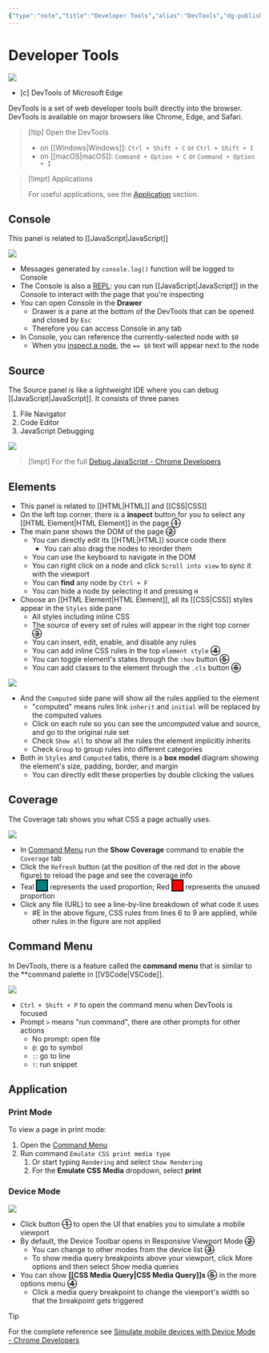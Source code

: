 ```yaml
---
{"type":"note","title":"Developer Tools","alias":"DevTools","dg-publish":true,"created":"2021-08-29T13:53:12","modified":"2022-11-17T18:25:34","sup":["[[Computer Science\\|Computer Science]]"],"related":["[[CSS\\|CSS]]","[[JavaScript\\|JavaScript]]","[[HTML\\|HTML]]","[[Front-End, Back-End, and Full Stack\\|Front-End, Back-End, and Full Stack]]"],"state":"done","permalink":"/developer-tools/","dgPassFrontmatter":true,"updated":"2022-11-17T18:25:34"}
---
```



# Developer Tools

![](https://raw.githubusercontent.com/zcysxy/Figurebed/master/img/20210829135902.png)
- [c] DevTools of Microsoft Edge

DevTools is a set of web developer tools built directly into the browser.
DevTools is available on major browsers like Chrome, Edge, and Safari.

> [!tip] Open the DevTools
>
> - on [[Windows\|Windows]]: `Ctrl + Shift + C` or `Ctrl + Shift + I`
> - on [[macOS\|macOS]]:  `Command + Option + C` or `Command + Option + I`

> [!impt] Applications
>
> For useful applications, see the [Application](#application) section.

## Console

This panel is related to [[JavaScript\|JavaScript]]

![](https://raw.githubusercontent.com/zcysxy/Figurebed/master/img/20210830120118.png)

* Messages generated by `console.log()` function will be logged to Console
* The Console is also a [REPL](https://en.wikipedia.org/wiki/Read%E2%80%93eval%E2%80%93print_loop): you can run [[JavaScript\|JavaScript]] in the Console to interact with the page that you're inspecting
* You can open Console in the **Drawer**
    * Drawer is a pane at the bottom of the DevTools that can be opened and closed by `Esc`
    * Therefore you can access Console in any tab
* In Console, you can reference the currently-selected node with `$0`
    * When you [inspect a node](#elements), the `== $0` text will appear next to the node

## Source

The Source panel is like a lightweight IDE where you can debug [[JavaScript\|JavaScript]]. It consists of three panes

1. File Navigator
2. Code Editor
3. JavaScript Debugging

![](https://raw.githubusercontent.com/zcysxy/Figurebed/master/img/20210830150818.png)

> [!impt]
> For the full [Debug JavaScript - Chrome Developers](https://developer.chrome.com/docs/devtools/javascript/)

## Elements

* This panel is related to [[HTML\|HTML]] and [[CSS\|CSS]]
* On the left top corner, there is a **inspect** button for you to select any [[HTML Element\|HTML Element]] in the page **~~①~~**
* The main pane shows the DOM of the page **~~②~~**
    * You can directly edit its [[HTML\|HTML]] source code there
        * You can also drag the nodes to reorder them
    * You can use the keyboard to navigate in the DOM
    * You can right click on a node and click `Scroll into view` to sync it with the viewport
    * You can **find** any node by `Ctrl + F`
    * You can hide a node by selecting it and pressing `H`
* Choose an [[HTML Element\|HTML Element]], all its [[CSS\|CSS]] styles appear in the `Styles` side pane
    * All styles including inline CSS
    * The source of every set of rules will appear in the right top corner **~~③~~**
    * You can insert, edit, enable, and disable any rules
    * You can add inline CSS rules in the top `element style` **~~④~~**
    * You can toggle element's states through the `:hov` button **~~⑤~~**
    * You can add classes to the element through the `.cls` button **~~⑥~~**

![](https://raw.githubusercontent.com/zcysxy/Figurebed/master/img/20210829164241.png)

* And the `Computed` side pane will show all the rules applied to the element
    * "computed" means rules link `inherit` and `initial` will be replaced by the computed values
    * Click on each rule so you can see the *uncomputed* value and source, and go to the original rule set
    * Check `Show all` to show all the rules the element implicitly inherits
    * Check `Group` to group rules into different categories
* Both in `Styles` and `Computed` tabs, there is a **box model** diagram showing the element's size, padding, border, and margin
    * You can directly edit these properties by double clicking the values

## Coverage

The Coverage tab shows you what CSS a page actually uses.

![](https://raw.githubusercontent.com/zcysxy/Figurebed/master/img/20210830105905.png)

* In [Command Menu](#command%20menu) run the **Show Coverage** command to enable the `Coverage` tab
* Click the `Refresh` button (at the position of the red dot in the above figure) to reload the page and see the coverage info
* Teal <svg width="20" height="20" style="vertical-align: -4px; border:2px solid black "><rect width="20" height="20" style="fill:#008080"/></svg> represents the used proportion; Red <svg width="20" height="20" style="vertical-align: -4px; border:2px solid black "><rect width="20" height="20" style="fill:#FF0000"/></svg> represents the unused proportion
* Click any file (URL) to see a line-by-line breakdown of what code it uses
    * #E In the above figure, CSS rules from lines 6 to 9 are applied, while other rules in the figure are not applied

## Command Menu

In DevTools, there is a feature called the **command menu** that is similar to the **command palette in [[VSCode\|VSCode]].

![](https://raw.githubusercontent.com/zcysxy/Figurebed/master/img/20210830104151.png)

* `Ctrl + Shift + P` to open the command menu when DevTools is focused
* Prompt `>` means "run command", there are other prompts for other actions
    * No prompt: open file
    * `@`: go to symbol
    * `:`: go to line
    * `!`: run snippet

## Application

### Print Mode

To view a page in print mode:

1. Open the [Command Menu](#command%20menu)
2. Run command `Emulate CSS print media type`
    1. Or start typing `Rendering` and select `Show Rendering`
    2. For the **Emulate CSS Media** dropdown, select **print**

### Device Mode

![](https://raw.githubusercontent.com/zcysxy/Figurebed/master/img/20210830123214.png)

* Click button **~~①~~** to open the UI that enables you to simulate a mobile viewport
* By default, the Device Toolbar opens in Responsive Viewport Mode **~~②~~**
    * You can change to other modes from the device list **~~③~~**
    * To show media query breakpoints above your viewport, click More options and then select Show media queries
* You can show **[[CSS Media Query\|CSS Media Query]]s** **~~⑤~~** in the more options menu **~~④~~**
    * Click a media query breakpoint to change the viewport's width so that the breakpoint gets triggered

> [!tip]
> For the complete reference see [Simulate mobile devices with Device Mode - Chrome Developers](https://developer.chrome.com/docs/devtools/device-mode/)
